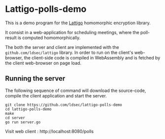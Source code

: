 # Lattigo-polls-demo

This is a demo program for the [Lattigo](https://github.com/ldsec/lattigo) homomorphic encryption library.

It consist in a web-application for scheduling meetings, where the poll-result is computed homomorphically.

The both the server and client are implemented with the `github.com/ldsec/lattigo` library.
In order to run on the client's web-browser, the client-side code is compiled in WebAssembly and is fetched by the client web-browser on page load.

## Running the server

The following sequence of command will download the source-code, compile the client application and start the server.

```
git clone https://github.com/ldsec/lattigo-polls-demo
cd lattigo-polls-demo
make
cd server
go run server.go
```

Visit web client : http://localhost:8080/polls


